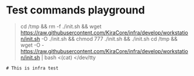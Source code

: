 

# Test commands playground 

> cd /tmp && rm -f ./init.sh && wget https://raw.githubusercontent.com/KiraCore/infra/develop/workstation/init.sh -O ./init.sh && chmod 777 ./init.sh && ./init.sh
> cd /tmp && wget -O - https://raw.githubusercontent.com/KiraCore/infra/develop/workstation/init.sh | bash <(cat) </dev/tty


```
# This is infra test
```